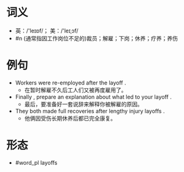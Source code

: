 # 词义
- 英：/'leɪɒf/； 美：/'leɪˌɔf/
- #n (通常指因工作岗位不足的)裁员；解雇；下岗；休养；疗养；养伤
# 例句
- Workers were re-employed after the layoff .
	- 在暂时解雇不久后工人们又被再度雇用了。
- Finally , prepare an explanation about what led to your layoff .
	- 最后，要准备好一套说辞来解释你被解雇的原因。
- They both made full recoveries after lengthy injury layoffs .
	- 他俩因受伤长期休养后都已完全康复。
# 形态
- #word_pl layoffs
